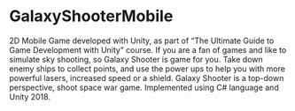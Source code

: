 # GalaxyShooterMobile
2D Mobile Game developed with Unity, as part of “The Ultimate Guide to Game Development with Unity” course.  If you are a fan of games and like to simulate sky shooting, so Galaxy Shooter is game for you. Take down enemy ships to collect points,  and use the power ups to help you with more powerful lasers, increased speed or a shield. Galaxy Shooter is a top-down perspective, shoot space war game.  Implemented using C# language and Unity 2018.
